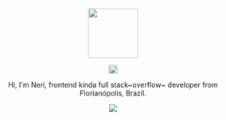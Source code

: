 <div align="center">
  <br>
  <br>
  <br>
  <br>
  <a href="https://github.com/nbfontana">
    <img width="100" height="100" src="https://media.giphy.com/media/Q5ceY3HTUvepCPMXPD/giphy.gif" />
  </a>
  <br>
  <p>
    <a href="mailto:nerifontana@gmail.com">
      <img height="18" src="https://ssl.gstatic.com/ui/v1/icons/mail/rfr/logo_gmail_lockup_default_1x.png" />
    </a>
  </p>
  <p>Hi, I'm Neri, frontend kinda full stack~overflow~ developer from Florianópolis, Brazil.</p>
  <p>
    <a href="https://www.youtube.com/watch?v=w5GrxfjuTTI&list=OLAK5uy_mX9d9zsFckvzZEXQtDpdjnMdeZJrV9Wnc">
      <img src="https://github-readme-stats.vercel.app/api?username=nbfontana&show_icons=true&icon_color=805AD5&&count_private=true&text_color=718096&bg_color=ffffff&hide_title=true&hide_border=true&hide=contribs,issues" />
    </a>
  </p>
  <br>
  <br>
  <br>
  <br>
</div>
